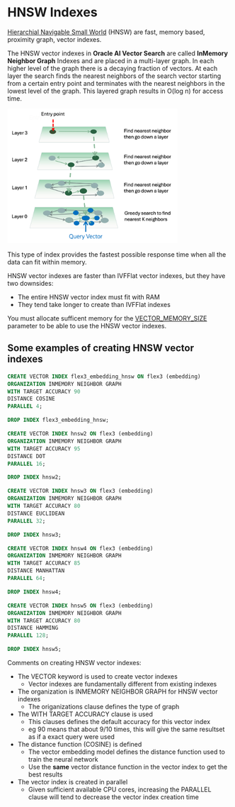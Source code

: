 # HNSW Indexes

[Hierarchial Navigable Small World](https://docs.oracle.com/en/database/oracle/oracle-database/23/sqlrf/create-vector-index.html#GUID-B396C369-54BB-4098-A0DD-7C54B3A0D66F) (HNSW) are fast, memory based, proximity graph, vector indexes.

The HNSW vector indexes in **Oracle AI Vector Search** are called **InMemory Neighbor Graph** Indexes and are placed in a 
 multi-layer graph.   In each higher level of the graph there is a decaying fraction of vectors. At each layer the search finds the nearest neighbors of the search vector starting from a certain entry point and terminates with the nearest neighbors in the lowest level of the graph.  This layered graph results in O(log n) for access time.

<img src="images/HNSW.png" width="384" alt="HNSW"/>

This type of index provides the fastest possible response time when all the data can fit within memory.  

HNSW vector indexes are faster than IVFFlat vector indexes, but they have two downsides:
- The entire HNSW vector index must fit with RAM
- They tend take longer to create than IVFFlat indexes

You must allocate sufficent memory for the [VECTOR_MEMORY_SIZE](../Installation/README.md#VECTOR_MEMORY_SIZE) parameter to be able to use the HNSW vector indexes.

## Some examples of creating HNSW vector indexes

```SQL
CREATE VECTOR INDEX flex3_embedding_hnsw ON flex3 (embedding)
ORGANIZATION INMEMORY NEIGHBOR GRAPH
WITH TARGET ACCURACY 90
DISTANCE COSINE
PARALLEL 4;
```

```SQL
DROP INDEX flex3_embedding_hnsw;
```

```SQL
CREATE VECTOR INDEX hnsw2 ON flex3 (embedding)
ORGANIZATION INMEMORY NEIGHBOR GRAPH
WITH TARGET ACCURACY 95
DISTANCE DOT
PARALLEL 16;
```

```SQL
DROP INDEX hnsw2;
```

```SQL
CREATE VECTOR INDEX hnsw3 ON flex3 (embedding)
ORGANIZATION INMEMORY NEIGHBOR GRAPH
WITH TARGET ACCURACY 80
DISTANCE EUCLIDEAN
PARALLEL 32;
```

```SQL
DROP INDEX hnsw3;
```

```SQL
CREATE VECTOR INDEX hnsw4 ON flex3 (embedding)
ORGANIZATION INMEMORY NEIGHBOR GRAPH
WITH TARGET ACCURACY 85
DISTANCE MANHATTAN
PARALLEL 64;
```

```SQL
DROP INDEX hnsw4;
```

```SQL
CREATE VECTOR INDEX hnsw5 ON flex3 (embedding)
ORGANIZATION INMEMORY NEIGHBOR GRAPH
WITH TARGET ACCURACY 80
DISTANCE HAMMING
PARALLEL 128;
```

```SQL
DROP INDEX hnsw5;
```

Comments on creating HNSW vector indexes:
- The VECTOR keyword is used to create vector indexes
  - Vector indexes are fundamentally different from existing indexes 
- The organization is INMEMORY NEIGHBOR GRAPH for HNSW vector indexes
  - The origanizations clause defines the type of graph  
- The WITH TARGET ACCURACY clause is used
  - This clauses defines the default accuracy for this vector index
  - eg 90 means that about 9/10 times, this will give the same resultset as if a exact query were used
- The distance function (COSINE) is defined
  - The vector embedding model defines the distance function used to train the neural network
  - Use the **same** vector distance function in the vector index to get the best results
- The vector index is created in parallel
  - Given sufficient available CPU cores, increasing the PARALLEL clause will tend to decrease the vector index creation time
